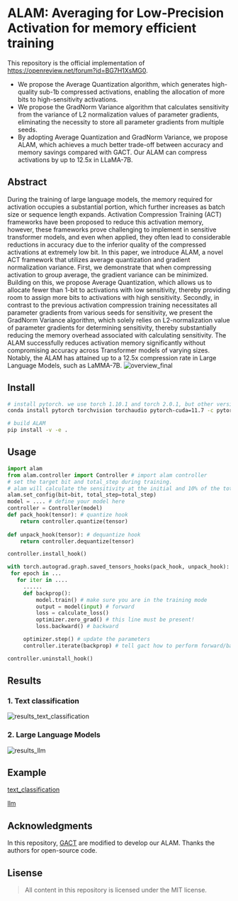 # ALAM: Averaging for Low-Precision Activation for memory efficient training

This repository is the official implementation of https://openreview.net/forum?id=BG7H1XsMG0.

+ We propose the Average Quantization algorithm, which generates high-quality sub-1b compressed activations, enabling the allocation of more bits to high-sensitivity activations.
+ We propose the GradNorm Variance algorithm that calculates sensitivity from the variance of L2 normalization values of parameter gradients, eliminating the necessity to store all parameter gradients from multiple seeds.
+ By adopting Average Quantization and GradNorm Variance, we propose ALAM, which achieves a much better trade-off between accuracy and memory savings compared with GACT. Our ALAM can compress activations by up to 12.5x in LLaMA-7B.

## Abstract
 During the training of large language models, the memory required for activation occupies a substantial portion, which further increases as batch size or sequence length expands. Activation Compression Training (ACT) frameworks have been proposed to reduce this activation memory, however, these frameworks prove challenging to implement in sensitive transformer models, and even when applied, they often lead to considerable reductions in accuracy due to the inferior quality of the compressed activations at extremely low bit. In this paper, we introduce ALAM, a novel ACT framework that utilizes average quantization and gradient normalization variance. First, we demonstrate that when compressing activation to group average, the gradient variance can be minimized. Building on this, we propose Average Quantization, which allows us to allocate fewer than 1-bit to activations with low sensitivity, thereby providing room to assign more bits to activations with high sensitivity. Secondly, in contrast to the previous activation compression training necessitates all parameter gradients from various seeds for sensitivity, we present the GradNorm Variance algorithm, which solely relies on L2-normalization value of parameter gradients for determining sensitivity, thereby substantially reducing the memory overhead associated with calculating sensitivity. The ALAM successfully reduces activation memory significantly without compromising accuracy across Transformer models of varying sizes. Notably, the ALAM has attained up to a 12.5x compression rate in Large Language Models, such as LaMMA-7B.
![overview_final](https://github.com/KH9NHAKRFF/ALAM/assets/144604248/fe409dda-cfe1-4b1e-84cb-5425e0aaa5a5)




## Install

```bash
# install pytorch. we use torch 1.10.1 and torch 2.0.1, but other version is also possible 
conda install pytorch torchvision torchaudio pytorch-cuda=11.7 -c pytorch -c nvidia

# build ALAM
pip install -v -e .
```

## Usage 

```python
import alam 
from alam.controller import Controller # import alam controller
# set the target bit and total_step during training. 
# alam will calculate the sensitivity at the initial and 10% of the total step. 
alam.set_config(bit=bit, total_step=total_step)  
model = .... # define your model here
controller = Controller(model)
def pack_hook(tensor): # quantize hook
    return controller.quantize(tensor)
        
def unpack_hook(tensor): # dequantize hook
    return controller.dequantize(tensor)

controller.install_hook()

with torch.autograd.graph.saved_tensors_hooks(pack_hook, unpack_hook):
 for epoch in ...
   for iter in ....
     ......
     def backprop():
         model.train() # make sure you are in the training mode
         output = model(input) # forward
         loss = calculate_loss()
         optimizer.zero_grad() # this line must be present!
         loss.backward() # backward

     optimizer.step() # update the parameters
     controller.iterate(backprop) # tell gact how to perform forward/backward

controller.uninstall_hook()
```
## Results

### 1. Text classification
![results_text_classification](https://github.com/KH9NHAKRFF/ALAM/assets/144604248/4a91560a-753d-49cd-a0af-52767ec2f790)


### 2. Large Language Models
![results_llm](https://github.com/KH9NHAKRFF/ALAM/assets/144604248/d552cc1e-5d86-4ae7-b06e-531b385c079a)


## Example
[text_classification](https://github.com/KH9NHAKRFF/ALAM/tree/main/benchmark/text_classification)

[llm](https://github.com/KH9NHAKRFF/ALAM/tree/main/benchmark/llm)

 
## Acknowledgments
  
  In this repository, [GACT](https://github.com/LiuXiaoxuanPKU/GACT-ICML) are modified to develop our ALAM.
  Thanks the authors for open-source code.
  
 ## Lisense

> All content in this repository is licensed under the MIT license. 

